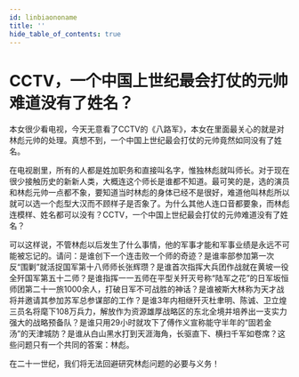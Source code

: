 ```yaml
---
id: linbiaononame
title: ''
hide_table_of_contents: true
---
```


# CCTV，一个中国上世纪最会打仗的元帅难道没有了姓名？

本女很少看电视，今天无意看了CCTV的《八路军》，本女在里面最关心的就是对林彪元帅的处理。真想不到，一个中国上世纪最会打仗的元帅竟然如同没有了姓名。

在电视剧里，所有的人都是姓加职务和直接叫名字，惟独林彪就叫师长。对于现在很少接触历史的新新人类，大概连这个师长是谁都不知道。最可笑的是，选的演员和林彪元帅一点都不象，要知道当时林彪的身体已经不是很好，难道他叫林彪所以就可以选一个彪型大汉而不顾样子是否象了。为什么其他人连口音都要象，而林彪连模样、姓名都可以没有？CCTV，一个中国上世纪最会打仗的元帅难道没有了姓名？

可以这样说，不管林彪以后发生了什么事情，他的军事才能和军事业绩是永远不可能被忘记的。请问：是谁创下一个连击败一个师的奇迹？是谁率部参加第一次反“围剿”就活捉国军第十八师师长张辉瓒？是谁首次指挥大兵团作战就在黄坡一役全歼国军第五十二师？是谁指挥一一五师在平型关歼灭号称“陆军之花”的日军坂恒师团第二十一旅1000余人，打破日军不可战胜的神话？是谁被斯大林称为天才战将并邀请其参加苏军总参谋部的工作？是谁3年内相继歼灭杜聿明、陈诚、卫立煌三员名将麾下108万兵力，解放作为资源雄厚战略区的东北全境并培养出一支实力强大的战略预备队？是谁只用29小时就攻下了傅作义宣称能守半年的“固若金汤”的天津城防？是谁从白山黑水打到天涯海角，长驱直下、横扫千军如卷席？这些问题只有一个共同的答案：林彪。 

在二十一世纪，我们将无法回避研究林彪问题的必要与义务！